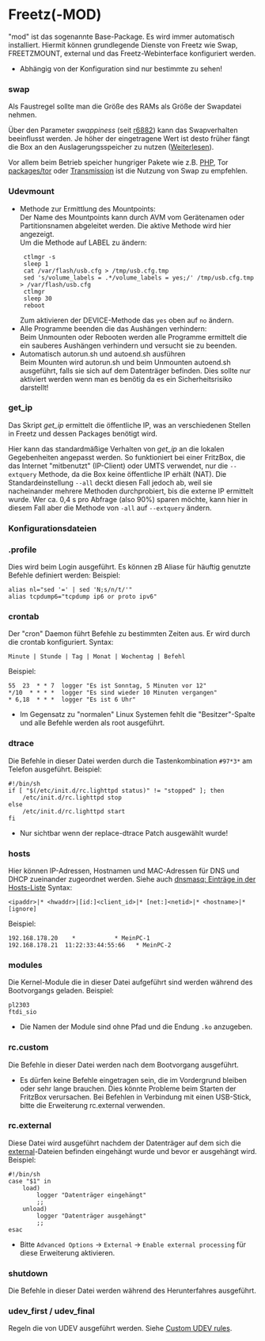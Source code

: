 # Freetz(-MOD)

"mod" ist das sogenannte Base-Package. Es wird immer automatisch
installiert.
Hiermit können grundlegende Dienste von Freetz wie Swap, FREETZMOUNT,
external und das Freetz-Webinterface konfiguriert werden.<br>
 * Abhängig von der Konfiguration sind nur bestimmte zu sehen!

### swap

Als Faustregel sollte man die Größe des RAMs als Größe der Swapdatei
nehmen.

Über den Parameter *swappiness* (seit
[r6882](https://trac.boxmatrix.info/freetz-ng/changeset/6882)) kann das Swapverhalten beeinflusst
werden. Je höher der eingetragene Wert ist desto früher fängt die Box an
den Auslagerungsspeicher zu nutzen
([Weiterlesen](http://lwn.net/Articles/83588/)).

Vor allem beim Betrieb speicher hungriger Pakete wie z.B.
[PHP](php.md), Tor [packages/tor](tor.md) oder
[Transmission](transmission.md) ist die Nutzung von Swap zu
empfehlen.

### Udevmount

 * Methode zur Ermittlung des Mountpoints:<br>
   Der Name des Mountpoints kann durch AVM vom Gerätenamen oder
   Partitionsnamen abgeleitet werden. Die aktive Methode wird hier
   angezeigt.<br>
   Um die Methode auf LABEL zu ändern:
   ```
	ctlmgr -s
	sleep 1
	cat /var/flash/usb.cfg > /tmp/usb.cfg.tmp
	sed 's/volume_labels = .*/volume_labels = yes;/' /tmp/usb.cfg.tmp > /var/flash/usb.cfg
	ctlmgr
	sleep 30
	reboot
   ```
   Zum aktivieren der DEVICE-Methode das ```yes``` oben auf ```no``` ändern.
 * Alle Programme beenden die das Aushängen verhindern:<br>
   Beim Unmounten oder Rebooten werden alle Programme ermittelt die ein
   sauberes Aushängen verhindern und versucht sie zu beenden.
 * Automatisch autorun.sh und autoend.sh ausführen<br>
   Beim Mounten wird autorun.sh und beim Unmounten autoend.sh
   ausgeführt, falls sie sich auf dem Datenträger befinden.
   Dies sollte nur aktiviert werden wenn man es benötig da es
   ein Sicherheitsrisiko darstellt!

### get_ip

Das Skript *get_ip* ermittelt die öffentliche IP, was an verschiedenen
Stellen in Freetz und dessen Packages benötigt wird.

Hier kann das standardmäßige Verhalten von *get_ip* an die lokalen
Gegebenheiten angepasst werden. So funktioniert bei einer FritzBox, die
das Internet "mitbenutzt" (IP-Client) oder UMTS verwendet, nur die
`--extquery` Methode, da die Box keine öffentliche IP erhält (NAT). Die
Standardeinstellung `--all` deckt diesen Fall jedoch ab, weil sie
nacheinander mehrere Methoden durchprobiert, bis die externe IP
ermittelt wurde. Wer ca. 0,4 s pro Abfrage (also 90%) sparen möchte,
kann hier in diesem Fall aber die Methode von `-all` auf `--extquery`
ändern.

### Konfigurationsdateien



### .profile

Dies wird beim Login ausgeführt. Es können zB Aliase für häuftig
genutzte Befehle definiert werden:
Beispiel:

```
alias nl="sed '=' | sed 'N;s/n/t/'"
alias tcpdump6="tcpdump ip6 or proto ipv6"
```



### crontab

Der "cron" Daemon führt Befehle zu bestimmten Zeiten aus. Er wird
durch die crontab konfiguriert.
Syntax:

```
Minute | Stunde | Tag | Monat | Wochentag | Befehl
```

Beispiel:

```
55  23  * * 7  logger "Es ist Sonntag, 5 Minuten vor 12"
*/10  * * * *  logger "Es sind wieder 10 Minuten vergangen"
* 6,18  * * *  logger "Es ist 6 Uhr"
```

 * Im Gegensatz
zu "normalen" Linux Systemen fehlt die "Besitzer"-Spalte und alle
Befehle werden als root ausgeführt.



### dtrace

Die Befehle in dieser Datei werden durch die Tastenkombination `#97*3*`
am Telefon ausgeführt.
Beispiel:

```
#!/bin/sh
if [ "$(/etc/init.d/rc.lighttpd status)" != "stopped" ]; then
    /etc/init.d/rc.lighttpd stop
else
    /etc/init.d/rc.lighttpd start
fi
```

 * Nur sichtbar
wenn der replace-dtrace Patch ausgewählt wurde!

### hosts

Hier können IP-Adressen, Hostnamen und MAC-Adressen für DNS und DHCP
zueinander zugeordnet werden. Siehe auch [dnsmasq: Einträge in der
Hosts-Liste](dnsmasq.html#EinträgeinderHosts-Liste)
Syntax:

```
<ipaddr>|* <hwaddr>|[id:]<client_id>|* [net:]<netid>|* <hostname>|* [ignore]
```

Beispiel:

```
192.168.178.20    *           * MeinPC-1
192.168.178.21  11:22:33:44:55:66   * MeinPC-2
```



### modules

Die Kernel-Module die in dieser Datei aufgeführt sind werden während des
Bootvorgangs geladen.
Beispiel:

```
pl2303
ftdi_sio
```

 * Die Namen der
Module sind ohne Pfad und die Endung `.ko` anzugeben.



### rc.custom

Die Befehle in dieser Datei werden nach dem Bootvorgang ausgeführt.
 * Es dürfen
keine Befehle eingetragen sein, die im Vordergrund bleiben oder sehr
lange brauchen. Dies könnte Probleme beim Starten der FritzBox
verursachen. Bei Befehlen in Verbindung mit einen USB-Stick, bitte die
Erweiterung rc.external verwenden.

### rc.external

Diese Datei wird ausgeführt nachdem der Datenträger auf dem sich die
[external](../help/howtos/common/external.html)-Dateien befinden
eingehängt wurde und bevor er ausgehängt wird.
Beispiel:

```
#!/bin/sh
case "$1" in
    load)
        logger "Datenträger eingehängt"
        ;;
    unload)
        logger "Datenträger ausgehängt"
        ;;
esac
```

 * Bitte
`Advanced Options` → `External` → `Enable external processing` für diese
Erweiterung aktivieren.



### shutdown

Die Befehle in dieser Datei werden während des Herunterfahres
ausgeführt.



### udev_first / udev_final

Regeln die von UDEV ausgeführt werden. Siehe [Custom UDEV
rules](../patches/custom_udev_rules.html).

